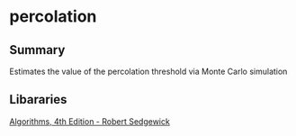 # percolation

## Summary
Estimates the value of the percolation threshold via Monte Carlo simulation

## Libararies
[Algorithms, 4th Edition - Robert Sedgewick](https://algs4.cs.princeton.edu/code/)
